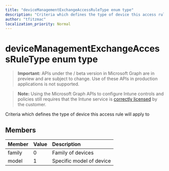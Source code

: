```yaml
---
title: "deviceManagementExchangeAccessRuleType enum type"
description: "Criteria which defines the type of device this access rule will apply to"
author: "tfitzmac"
localization_priority: Normal
---
```


# deviceManagementExchangeAccessRuleType enum type

> **Important:** APIs under the / beta version in Microsoft Graph are in preview and are subject to change. Use of these APIs in production applications is not supported.

> **Note:** Using the Microsoft Graph APIs to configure Intune controls and policies still requires that the Intune service is [correctly licensed](https://go.microsoft.com/fwlink/?linkid=839381) by the customer.

Criteria which defines the type of device this access rule will apply to
## Members
|Member|Value|Description|
|:---|:---|:---|
|family|0|Family of devices|
|model|1|Specific model of device|





